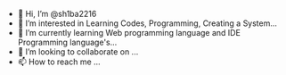 - 👋 Hi, I’m @sh1ba2216 
- 👀 I’m interested in Learning Codes, Programming, Creating a System...
- 🌱 I’m currently learning Web programming language and IDE Programming language's...
- 💞️ I’m looking to collaborate on ...
- 📫 How to reach me ...

<!---
sh1ba2216/sh1ba2216 is a ✨ special ✨ repository because its `README.md` (this file) appears on your GitHub profile.
You can click the Preview link to take a look at your changes.
--->
